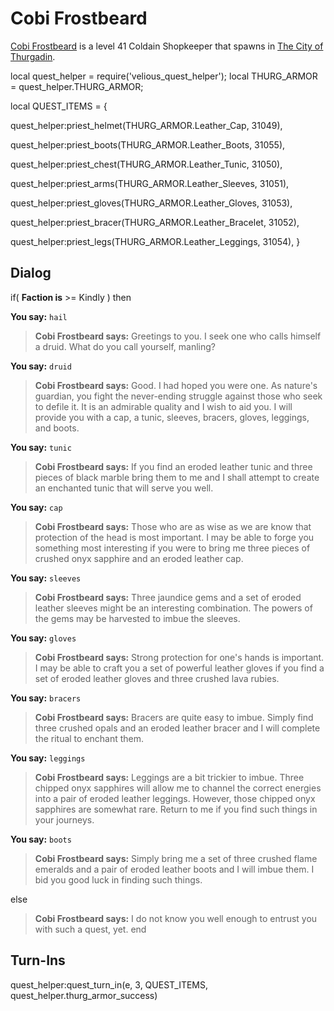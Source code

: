 # Cobi Frostbeard



[Cobi Frostbeard](/npc/115150) is a level 41 Coldain Shopkeeper that spawns in [The City of Thurgadin](/zone/115).



local quest_helper = require('velious_quest_helper');
local THURG_ARMOR = quest_helper.THURG_ARMOR;

local QUEST_ITEMS = {

quest_helper:priest_helmet(THURG_ARMOR.Leather_Cap, 31049),

quest_helper:priest_boots(THURG_ARMOR.Leather_Boots, 31055),

quest_helper:priest_chest(THURG_ARMOR.Leather_Tunic, 31050),

quest_helper:priest_arms(THURG_ARMOR.Leather_Sleeves, 31051),

quest_helper:priest_gloves(THURG_ARMOR.Leather_Gloves, 31053),

quest_helper:priest_bracer(THURG_ARMOR.Leather_Bracelet, 31052),

quest_helper:priest_legs(THURG_ARMOR.Leather_Leggings, 31054),
}



## Dialog

if( **Faction is** >= Kindly ) then 


**You say:** `hail`




>**Cobi Frostbeard says:** Greetings to you. I seek one who calls himself a druid. What do you call yourself, manling?


**You say:** `druid`





>**Cobi Frostbeard says:** Good. I had hoped you were one. As nature's guardian, you fight the never-ending struggle against those who seek to defile it. It is an admirable quality and I wish to aid you. I will provide you with a cap, a tunic, sleeves, bracers, gloves, leggings, and boots.


**You say:** `tunic`





>**Cobi Frostbeard says:** If you find an eroded leather tunic and three pieces of black marble bring them to me and I shall attempt to create an enchanted tunic that will serve you well.


**You say:** `cap`





>**Cobi Frostbeard says:** Those who are as wise as we are know that protection of the head is most important. I may be able to forge you something most interesting if you were to bring me three pieces of crushed onyx sapphire and an eroded leather cap.


**You say:** `sleeves`





>**Cobi Frostbeard says:** Three jaundice gems and a set of eroded leather sleeves might be an interesting combination. The powers of the gems may be harvested to imbue the sleeves.


**You say:** `gloves`





>**Cobi Frostbeard says:** Strong protection for one's hands is important. I may be able to craft you a set of powerful leather gloves if you find a set of eroded leather gloves and three crushed lava rubies.


**You say:** `bracers`





>**Cobi Frostbeard says:** Bracers are quite easy to imbue. Simply find three crushed opals and an eroded leather bracer and I will complete the ritual to enchant them.


**You say:** `leggings`





>**Cobi Frostbeard says:** Leggings are a bit trickier to imbue. Three chipped onyx sapphires will allow me to channel the correct energies into a pair of eroded leather leggings. However, those chipped onyx sapphires are somewhat rare. Return to me if you find such things in your journeys.


**You say:** `boots`





>**Cobi Frostbeard says:** Simply bring me a set of three crushed flame emeralds and a pair of eroded leather boots and I will imbue them. I bid you good luck in finding such things.


else


>**Cobi Frostbeard says:** I do not know you well enough to entrust you with such a quest, yet.
end



## Turn-Ins

quest_helper:quest_turn_in(e, 3, QUEST_ITEMS, quest_helper.thurg_armor_success)